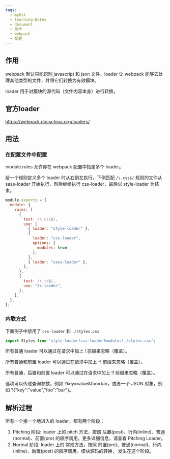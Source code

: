 ```yaml
---
tags:
  - myGit
  - learning-Notes
  - document
  - 技术
  - webpack
  - 配置
---
```


## 作用

webpack 默认只能识别 javascript 和 json 文件，loader 让 webpack 能够去处理其他类型的文件，并将它们转换为有效模块。

loader 用于对模块的源代码（文件内容本身）进行转换。

## 官方loader
https://webpack.docschina.org/loaders/


## 用法

### 在配置文件中配置

module.rules 允许你在 webpack 配置中指定多个 loader。

给一个规则定义多个 loader 时从右到左执行，下例匹配 `/\.css$/` 规则的文件从 sass-loader 开始执行，然后继续执行 css-loader，最后以 style-loader 为结束。

```js
module.exports = {
  module: {
    rules: [
      {
        test: /\.css$/,
        use: [
          { loader: "style-loader" },
          {
            loader: "css-loader",
            options: {
              modules: true,
            },
          },
          { loader: "sass-loader" },
        ],
      },
      {
        test: /\.ts$/,
        use: "ts-loader",
      },
    ],
  },
};
```

### 内联方式

下面例子中禁用了 `css-loader` 和 `./styles.css`

```js
import Styles from "style-loader!css-loader?modules!./styles.css";
```

所有普通 loader 可以通过在请求中加上 ! 前缀来忽略（覆盖）。

所有普通和前置 loader 可以通过在请求中加上 -! 前缀来忽略（覆盖）。

所有普通，后置和前置 loader 可以通过在请求中加上 !! 前缀来忽略（覆盖）。


选项可以传递查询参数，例如 ?key=value&foo=bar，或者一个 JSON 对象，例如 ?{"key":"value","foo":"bar"}。

## 解析过程

所有一个接一个地进入的 loader，都有两个阶段：

1. Pitching 阶段: loader 上的 pitch 方法，按照 后置(post)、行内(inline)、普通(normal)、前置(pre) 的顺序调用。更多详细信息，请查看 Pitching Loader。
2. Normal 阶段: loader 上的 常规方法，按照 前置(pre)、普通(normal)、行内(inline)、后置(post) 的顺序调用。模块源码的转换， 发生在这个阶段。


